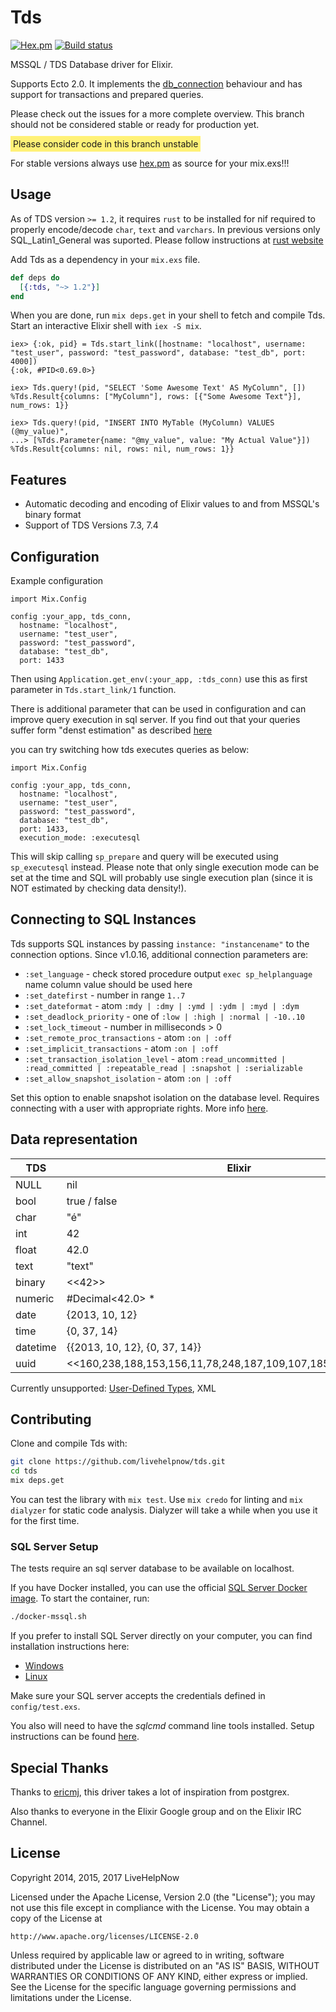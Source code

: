 # Tds

[![Hex.pm](https://img.shields.io/hexpm/v/tds.svg)](https://hex.pm/packages/tds) [![Build status](https://ci.appveyor.com/api/projects/status/aibnqbukppa3kcpt?svg=true)](https://ci.appveyor.com/project/mjaric/tds)

MSSQL / TDS Database driver for Elixir.

Supports Ecto 2.0. It implements the [db_connection](https://github.com/elixir-ecto/db_connection) behaviour and has support for transactions and prepared queries.

Please check out the issues for a more complete overview. This branch should not be considered stable or ready for production yet.

<span style="background-color: #fff177; padding: 4px;"> 
Please consider code in this branch unstable</span>

For stable versions always use [hex.pm](https://hex.pm/packages/tds) as source for your mix.exs!!!

## Usage

As of TDS version `>= 1.2`, it requires `rust` to be installed for nif required to 
properly encode/decode `char`, `text` and `varchars`. In previous versions only 
SQL_Latin1_General was suported. Please follow instructions at [rust website](https://www.rust-lang.org/tools/install)


Add Tds as a dependency in your `mix.exs` file.

```elixir
def deps do
  [{:tds, "~> 1.2"}]
end
```

When you are done, run `mix deps.get` in your shell to fetch and compile Tds. Start an interactive Elixir shell with `iex -S mix`.

```iex
iex> {:ok, pid} = Tds.start_link([hostname: "localhost", username: "test_user", password: "test_password", database: "test_db", port: 4000])
{:ok, #PID<0.69.0>}

iex> Tds.query!(pid, "SELECT 'Some Awesome Text' AS MyColumn", [])
%Tds.Result{columns: ["MyColumn"], rows: [{"Some Awesome Text"}], num_rows: 1}}

iex> Tds.query!(pid, "INSERT INTO MyTable (MyColumn) VALUES (@my_value)",
...> [%Tds.Parameter{name: "@my_value", value: "My Actual Value"}])
%Tds.Result{columns: nil, rows: nil, num_rows: 1}}
```

## Features

* Automatic decoding and encoding of Elixir values to and from MSSQL's binary format
* Support of TDS Versions 7.3, 7.4

## Configuration

Example configuration

```elixr
import Mix.Config

config :your_app, tds_conn,
  hostname: "localhost", 
  username: "test_user", 
  password: "test_password", 
  database: "test_db", 
  port: 1433
```

Then using `Application.get_env(:your_app, :tds_conn)` use this as first parameter in `Tds.start_link/1` function.

There is additional parameter that can be used in configuration and 
can improve query execution in sql server. If you find out that 
your queries suffer form "denst estimation" as described [here](https://www.brentozar.com/archive/2018/03/sp_prepare-isnt-good-sp_executesql-performance/)

you can try switching  how tds executes queries as below:

```elixr
import Mix.Config

config :your_app, tds_conn,
  hostname: "localhost", 
  username: "test_user", 
  password: "test_password", 
  database: "test_db", 
  port: 1433,
  execution_mode: :executesql
```
This will skip calling `sp_prepare` and query will be executed using `sp_executesql` instead. Please note that only single  execution mode can be set at the time and SQL will probably use single execution plan (since it is NOT estimated by checking data density!).

## Connecting to SQL Instances

Tds supports SQL instances by passing `instance: "instancename"` to the connection options.
Since v1.0.16, additional connection parameters are:
  - `:set_language` - check stored procedure output `exec sp_helplanguage` name column value should be used here
  - `:set_datefirst` - number in range `1..7`
  - `:set_dateformat` - atom `:mdy | :dmy | :ymd | :ydm | :myd | :dym`
  - `:set_deadlock_priority` - one of `:low | :high | :normal | -10..10`
  - `:set_lock_timeout` - number in milliseconds > 0
  - `:set_remote_proc_transactions` - atom `:on | :off`
  - `:set_implicit_transactions` - atom `:on | :off`
  - `:set_transaction_isolation_level` - atom `:read_uncommitted | :read_committed | :repeatable_read | :snapshot | :serializable`
  - `:set_allow_snapshot_isolation` - atom `:on | :off`

Set this option to enable snapshot isolation on the database level. Requires connecting with a user with appropriate rights. More info [here](https://docs.microsoft.com/en-us/dotnet/framework/data/adonet/sql/snapshot-isolation-in-sql-server).

## Data representation

| TDS      | Elixir                                                         |
| -------- | -------------------------------------------------------------- |
| NULL     | nil                                                            |
| bool     | true / false                                                   |
| char     | "é"                                                            |
| int      | 42                                                             |
| float    | 42.0                                                           |
| text     | "text"                                                         |
| binary   | <<42>>                                                         |
| numeric  | #Decimal<42.0> *                                               |
| date     | {2013, 10, 12}                                                 |
| time     | {0, 37, 14}                                                    |
| datetime | {{2013, 10, 12}, {0, 37, 14}}                                  |
| uuid     | <<160,238,188,153,156,11,78,248,187,109,107,185,189,56,10,17>> |

Currently unsupported: [User-Defined Types](https://docs.microsoft.com/en-us/sql/relational-databases/clr-integration-database-objects-user-defined-types/working-with-user-defined-types-in-sql-server), XML

## Contributing

Clone and compile Tds with:

```bash
git clone https://github.com/livehelpnow/tds.git
cd tds
mix deps.get
```

You can test the library with `mix test`. Use `mix credo` for linting and
`mix dialyzer` for static code analysis. Dialyzer will take a while when you
use it for the first time.

### SQL Server Setup

The tests require an sql server database to be available on localhost.

If you have Docker installed, you can use the official [SQL Server Docker image](https://hub.docker.com/r/microsoft/mssql-server-linux).
To start the container, run:

```bash
./docker-mssql.sh
```

If you prefer to install SQL Server directly on your computer, you can find
installation instructions here:

* [Windows](https://docs.microsoft.com/en-us/sql/database-engine/install-windows/install-sql-server-from-the-installation-wizard-setup)
* [Linux](https://docs.microsoft.com/en-us/sql/linux/sql-server-linux-setup)

Make sure your SQL server accepts the credentials defined in `config/test.exs`.

You also will need to have the *sqlcmd* command line tools installed. Setup
instructions can be found [here](https://docs.microsoft.com/en-us/sql/linux/sql-server-linux-setup-tools).

## Special Thanks

Thanks to [ericmj](https://github.com/ericmj), this driver takes a lot of inspiration from postgrex.

Also thanks to everyone in the Elixir Google group and on the Elixir IRC Channel.

## License

Copyright 2014, 2015, 2017 LiveHelpNow

Licensed under the Apache License, Version 2.0 (the "License");
you may not use this file except in compliance with the License.
You may obtain a copy of the License at

    http://www.apache.org/licenses/LICENSE-2.0

Unless required by applicable law or agreed to in writing, software
distributed under the License is distributed on an "AS IS" BASIS,
WITHOUT WARRANTIES OR CONDITIONS OF ANY KIND, either express or implied.
See the License for the specific language governing permissions and
limitations under the License.
